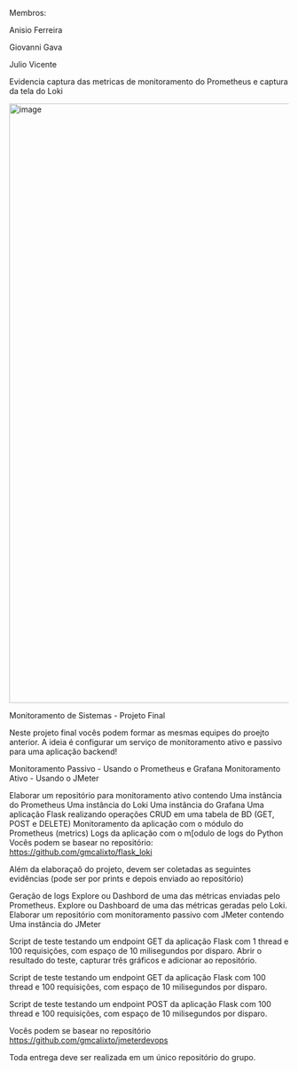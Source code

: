 Membros: 

Anisio Ferreira

Giovanni Gava

Julio Vicente

Evidencia captura das metricas de monitoramento do Prometheus e captura da tela do Loki 


<img width="1080" alt="image" src="https://github.com/user-attachments/assets/a29512cb-1a6f-45a6-a910-f6dfd726a150" />




Monitoramento de Sistemas - Projeto Final

Neste projeto final vocês podem formar as mesmas equipes do proejto anterior. A ideia é configurar um serviço de monitoramento ativo e passivo para uma aplicação backend!

Monitoramento Passivo - Usando o Prometheus e Grafana Monitoramento Ativo - Usando o JMeter

Elaborar um repositório para monitoramento ativo contendo
Uma instância do Prometheus
Uma instância do Loki
Uma instância do Grafana
Uma aplicação Flask realizando operações CRUD em uma tabela de BD (GET, POST e DELETE)
Monitoramento da aplicação com o módulo do Prometheus (metrics)
Logs da aplicação com o m[odulo de logs do Python
Vocês podem se basear no repositório: https://github.com/gmcalixto/flask_loki

Além da elaboraçaõ do projeto, devem ser coletadas as seguintes evidências (pode ser por prints e depois enviado ao repositório)

Geração de logs
Explore ou Dashbord de uma das métricas enviadas pelo Prometheus.
Explore ou Dashboard de uma das métricas geradas pelo Loki.
Elaborar um repositório com monitoramento passivo com JMeter contendo
Uma instância do JMeter

Script de teste testando um endpoint GET da aplicação Flask com 1 thread e 100 requisições, com espaço de 10 milisegundos por disparo. Abrir o resultado do teste, capturar três gráficos e adicionar ao repositório.

Script de teste testando um endpoint GET da aplicação Flask com 100 thread e 100 requisições, com espaço de 10 milisegundos por disparo.

Script de teste testando um endpoint POST da aplicação Flask com 100 thread e 100 requisições, com espaço de 10 milisegundos por disparo.

Vocês podem se basear no repositório https://github.com/gmcalixto/jmeterdevops

Toda entrega deve ser realizada em um único repositório do grupo.
